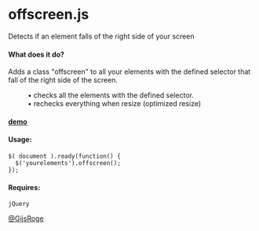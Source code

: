 offscreen.js
=========

Detects if an element falls of the right side of your screen


#### What does it do?
Adds a class "offscreen" to all your elements with the defined selector that fall of the right side of the screen. 

<dl>
  <dd>• checks all the elements with the defined selector.</dd>
  <dd>• rechecks everything when resize (optimized resize)</dd>
</dl>

#### [demo](http://gijsroge.github.io/offscreen.js)


#### Usage:
```
$( document ).ready(function() {
  $('yourelements').offscreen();
});   
```

#### Requires:
```
jQuery
```


[@GijsRoge](https://twitter.com/GijsRoge)